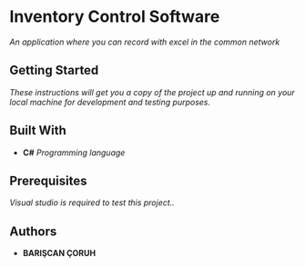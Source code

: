 # Inventory Control Software
*An application where you can record with excel in the common network*

## Getting Started
*These instructions will get you a copy of the project up and running on your local machine for development and testing purposes.*

## Built With
 - **C#** *Programming language*

## Prerequisites
*Visual studio is required to test this project..*

## Authors
 - **BARIŞCAN ÇORUH**


